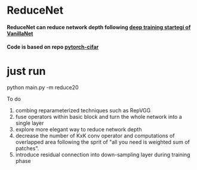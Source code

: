 # ReduceNet
####  ReduceNet can reduce network depth following [deep training startegi of VanillaNet](https://arxiv.org/abs/2305.12972)
#### Code is based on repo [pytorch-cifar](https://github.com/kuangliu/pytorch-cifar)




# just run
python main.py -m reduce20






To do
1. combing reparameterized techniques such as RepVGG
2. fuse operators within basic block and turn the whole network into a single layer
3. explore more elegant way to reduce network depth
4. decrease the number of KxK conv operator and computations of overlapped area following the sprit of "all you need is weighted sum of patches".
5. introduce residual connection into down-sampling layer during training phase
